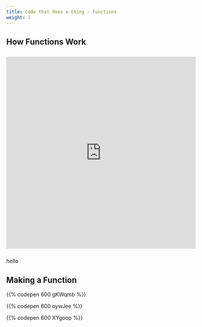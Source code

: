 ```yaml
---
title: Code that does a thing - functions
weight: 1
---
```

## How Functions Work

<iframe src=https://create.arduino.cc/editor/tmarasco125/ff32786b-bd2f-4423-bfbd-24b8b8d9b870/preview?embed style="height:510px;width:100%;margin:10px 0" frameborder=0></iframe>

		

hello

## Making a Function

{{% codepen 600 gKWqmb %}}

{{% codepen 600 oywJee %}}

{{% codepen 600 XYgoop %}}
